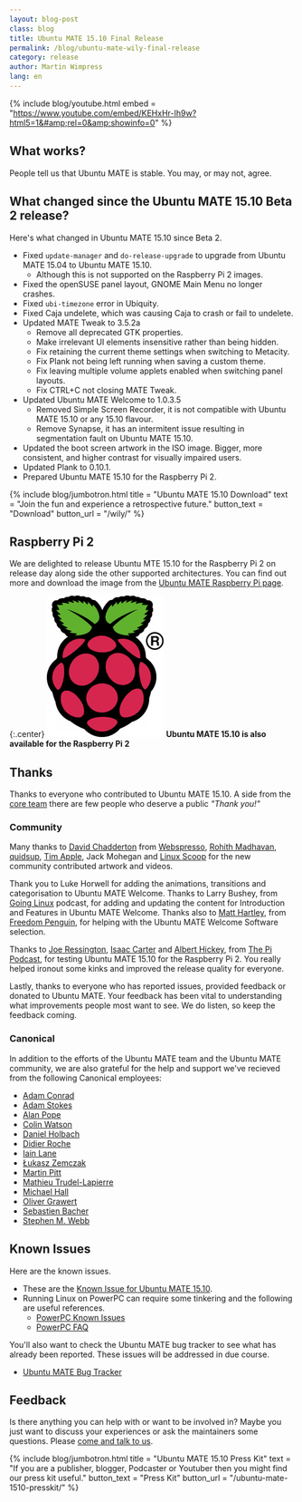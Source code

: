 ```yaml
---
layout: blog-post
class: blog
title: Ubuntu MATE 15.10 Final Release
permalink: /blog/ubuntu-mate-wily-final-release
category: release
author: Martin Wimpress
lang: en
---
```


{% include blog/youtube.html
    embed = "https://www.youtube.com/embed/KEHxHr-Ih9w?html5=1&#amp;rel=0&amp;showinfo=0"
%}

## What works?

People tell us that Ubuntu MATE is stable. You may, or may not, agree.

## What changed since the Ubuntu MATE 15.10 Beta 2 release?

Here's what changed in Ubuntu MATE 15.10 since Beta 2.

  * Fixed `update-manager` and `do-release-upgrade` to upgrade from Ubuntu MATE 15.04 to Ubuntu MATE 15.10.
    * Although this is not supported on the Raspberry Pi 2 images.
  * Fixed the openSUSE panel layout, GNOME Main Menu no longer crashes.
  * Fixed `ubi-timezone` error in Ubiquity.
  * Fixed Caja undelete, which was causing Caja to crash or fail to undelete.
  * Updated MATE Tweak to 3.5.2a
    * Remove all deprecated GTK properties.
    * Make irrelevant UI elements insensitive rather than being hidden.
    * Fix retaining the current theme settings when switching to Metacity.
    * Fix Plank not being left running when saving a custom theme.
    * Fix leaving multiple volume applets enabled when switching panel layouts.
    * Fix CTRL+C not closing MATE Tweak.
  * Updated Ubuntu MATE Welcome to 1.0.3.5
    * Removed Simple Screen Recorder, it is not compatible with Ubuntu MATE 15.10 or any 15.10 flavour.
    * Remove Synapse, it has an intermitent issue resulting in segmentation fault on Ubuntu MATE 15.10.
  * Updated the boot screen artwork in the ISO image. Bigger, more consistent, and higher contrast for visually impaired users.
  * Updated Plank to 0.10.1.
  * Prepared Ubuntu MATE 15.10 for the Raspberry Pi 2.

{% include blog/jumbotron.html
    title = "Ubuntu MATE 15.10 Download"
    text = "Join the fun and experience a retrospective future."
    button_text = "Download"
    button_url = "/wily/"
%}

## Raspberry Pi 2

We are delighted to release Ubuntu MTE 15.10 for the Raspberry Pi 2 on
release day along side the other supported architectures.
You can find out more and download the image from the [Ubuntu MATE Raspberry Pi page](/raspberry-pi/).

{:.center}
![Raspberry Pi logo](/images/blog/Logos/raspberry-pi.png)
**Ubuntu MATE 15.10 is also available for the Raspberry Pi 2**

## Thanks

Thanks to everyone who contributed to Ubuntu MATE 15.10. A side from
the [core team](/team/) there are few people who deserve a public
*"Thank you!"*

### Community

Many thanks to [David Chadderton](https://ubuntu-mate.community/users/webspresso/activity)
from [Webspresso](http://webspresso.co.uk/), [Rohith Madhavan](https://ubuntu-mate.community/t/ubuntu-mate-wallpapers/965),
[quidsup](http://quidsup.net/wallpaper/show.php?i=Neon-UbuntuMATE),
[Tim Apple](http://timapple.com/), Jack Mohegan and
[Linux Scoop](http://linuxscoop.com/) for the new community contributed artwork and videos.

Thank you to Luke Horwell for adding the animations, transitions and
categorisation to Ubuntu MATE Welcome. Thanks to Larry Bushey, from
[Going Linux](http://goinglinux.com/) podcast, for adding and updating
the content for Introduction and Features in Ubuntu MATE Welcome. Thanks
also to [Matt Hartley](http://www.matthartley.com/), from
[Freedom Penguin](http://freedompenguin.com/), for helping with the
Ubuntu MATE Welcome Software selection.

Thanks to [Joe Ressington](http://joeress.com/about),
[Isaac Carter](http://twitter.com/stupidcoder) and
[Albert Hickey](http://plus.google.com/+Winkleink), from
[The Pi Podcast](http://thepipodcast.com/), for testing Ubuntu MATE
15.10 for the Raspberry Pi 2. You really helped ironout some kinks and
improved the release quality for everyone.

Lastly, thanks to everyone who has reported issues, provided feedback or
donated to Ubuntu MATE. Your feedback has been vital to understanding
what improvements people most want to see. We do listen, so keep the
feedback coming.

### Canonical

In addition to the efforts of the Ubuntu MATE team and the Ubuntu MATE
community, we are also grateful for the help and support we've recieved
from the following Canonical employees:

  * [Adam Conrad](https://launchpad.net/~adconrad)
  * [Adam Stokes](https://launchpad.net/~adam-stokes)
  * [Alan Pope](https://launchpad.net/~popey)
  * [Colin Watson](https://launchpad.net/~cjwatson)
  * [Daniel Holbach](https://launchpad.net/~dholbach)
  * [Didier Roche](https://launchpad.net/~didrocks)
  * [Iain Lane](https://launchpad.net/~laney)
  * [Łukasz Zemczak](https://launchpad.net/~sil2100)
  * [Martin Pitt](https://launchpad.net/~pitti)
  * [Mathieu Trudel-Lapierre](https://launchpad.net/~mathieu-tl)
  * [Michael Hall](https://launchpad.net/~mhall119)
  * [Oliver Grawert](https://launchpad.net/~ogra)
  * [Sebastien Bacher](https://launchpad.net/~seb128)
  * [Stephen M. Webb](https://launchpad.net/~bregma)

## Known Issues

Here are the known issues.

  * These are the [Known Issue for Ubuntu MATE 15.10](https://wiki.ubuntu.com/WilyWerewolf/ReleaseNotes/UbuntuMATE#Known_issues).
  * Running Linux on PowerPC can require some tinkering and the following are useful references.
    * [PowerPC Known Issues](https://wiki.ubuntu.com/PowerPCKnownIssues)
    * [PowerPC FAQ](https://wiki.ubuntu.com/PowerPCFAQ)

You'll also want to check the Ubuntu MATE bug tracker to see what has already
been reported. These issues will be addressed in due course.

  * [Ubuntu MATE Bug Tracker](https://bugs.launchpad.net/ubuntu-mate)

## Feedback

Is there anything you can help with or want to be involved in? Maybe you just
want to discuss your experiences or ask the maintainers some questions. Please
[come and talk to us](https://ubuntu-mate.community/).

{% include blog/jumbotron.html
    title = "Ubuntu MATE 15.10 Press Kit"
    text = "If you are a publisher, blogger, Podcaster or Youtuber then you might find our press kit useful."
    button_text = "Press Kit"
    button_url = "/ubuntu-mate-1510-presskit/"
%}

